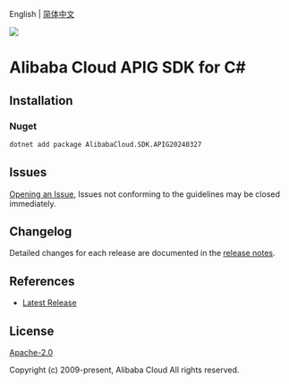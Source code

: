 English | [简体中文](README-CN.md)

![](https://aliyunsdk-pages.alicdn.com/icons/AlibabaCloud.svg)

# Alibaba Cloud APIG SDK for C#

## Installation

### Nuget

```bash
dotnet add package AlibabaCloud.SDK.APIG20240327
```

## Issues

[Opening an Issue](https://github.com/aliyun/alibabacloud-csharp-sdk/issues/new), Issues not conforming to the guidelines may be closed immediately.

## Changelog

Detailed changes for each release are documented in the [release notes](./ChangeLog.md).

## References

* [Latest Release](https://github.com/aliyun/alibabacloud-csharp-sdk/)

## License

[Apache-2.0](http://www.apache.org/licenses/LICENSE-2.0)

Copyright (c) 2009-present, Alibaba Cloud All rights reserved.
